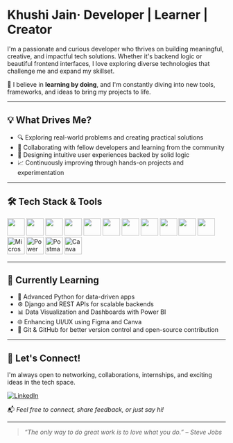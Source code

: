 # Khushi Jain· Developer | Learner | Creator

I'm a passionate and curious developer who thrives on building meaningful, creative, and impactful tech solutions. Whether it's backend logic or beautiful frontend interfaces, I love exploring diverse technologies that challenge me and expand my skillset.

🚀 I believe in **learning by doing**, and I'm constantly diving into new tools, frameworks, and ideas to bring my projects to life.

---

## 💡 What Drives Me?

- 🔍 Exploring real-world problems and creating practical solutions  
- 🤝 Collaborating with fellow developers and learning from the community  
- 🎨 Designing intuitive user experiences backed by solid logic  
- 📈 Continuously improving through hands-on projects and experimentation  

---

## 🛠️ Tech Stack & Tools

<p align="left">
  <a href="https://en.wikipedia.org/wiki/C_(programming_language)" target="_blank"><img src="https://cdn.jsdelivr.net/gh/devicons/devicon/icons/c/c-original.svg" width="40"/></a>
  <a href="https://isocpp.org/" target="_blank"><img src="https://cdn.jsdelivr.net/gh/devicons/devicon/icons/cplusplus/cplusplus-original.svg" width="40"/></a>
  <a href="https://www.python.org/" target="_blank"><img src="https://cdn.jsdelivr.net/gh/devicons/devicon/icons/python/python-original.svg" width="40"/></a>
  <a href="https://www.djangoproject.com/" target="_blank"><img src="https://cdn.jsdelivr.net/gh/devicons/devicon/icons/django/django-plain.svg" width="40"/></a>
  <a href="https://developer.mozilla.org/en-US/docs/Web/HTML" target="_blank"><img src="https://cdn.jsdelivr.net/gh/devicons/devicon/icons/html5/html5-original.svg" width="40"/></a>
  <a href="https://developer.mozilla.org/en-US/docs/Web/CSS" target="_blank"><img src="https://cdn.jsdelivr.net/gh/devicons/devicon/icons/css3/css3-original.svg" width="40"/></a>
  <a href="https://developer.mozilla.org/en-US/docs/Web/JavaScript" target="_blank"><img src="https://cdn.jsdelivr.net/gh/devicons/devicon/icons/javascript/javascript-original.svg" width="40"/></a>
  <a href="https://www.mysql.com/" target="_blank"><img src="https://cdn.jsdelivr.net/gh/devicons/devicon/icons/mysql/mysql-original.svg" width="40"/></a>
  <a href="https://pandas.pydata.org/" target="_blank"><img src="https://cdn.jsdelivr.net/gh/devicons/devicon/icons/pandas/pandas-original.svg" width="40"/></a>
  <a href="https://git-scm.com/" target="_blank"><img src="https://cdn.jsdelivr.net/gh/devicons/devicon/icons/git/git-original.svg" width="40"/></a>
  <a href="https://www.figma.com/" target="_blank"><img src="https://cdn.jsdelivr.net/gh/devicons/devicon/icons/figma/figma-original.svg" width="40"/></a>
  <a href="https://www.microsoft.com/en-us/microsoft-365/excel" target="_blank"><img src="https://img.icons8.com/color/48/000000/microsoft-excel-2019--v1.png" width="40" title="Microsoft Excel"/></a>
  <a href="https://powerbi.microsoft.com/" target="_blank"><img src="https://img.icons8.com/color/48/000000/power-bi.png" width="40" title="Power BI"/></a>
  <a href="https://www.postman.com/" target="_blank"><img src="https://img.icons8.com/external-tal-revivo-color-tal-revivo/48/000000/external-postman-is-the-only-complete-api-development-environment-logo-color-tal-revivo.png" width="40" title="Postman"/></a>
  <a href="https://www.canva.com/" target="_blank"><img src="https://img.icons8.com/color/48/000000/canva.png" width="40" title="Canva"/></a>
</p>

---

## 📌 Currently Learning

- 🐍 Advanced Python for data-driven apps  
- ⚙️ Django and REST APIs for scalable backends  
- 📊 Data Visualization and Dashboards with Power BI  
- 🌐 Enhancing UI/UX using Figma and Canva  
- 🔐 Git & GitHub for better version control and open-source contribution

---

## 🤝 Let's Connect!

I'm always open to networking, collaborations, internships, and exciting ideas in the tech space.

[![LinkedIn](https://img.shields.io/badge/LinkedIn-blue?logo=linkedin&style=for-the-badge)](https://www.linkedin.com/in/khushiijainn?utm_source=share&utm_campaign=share_via&utm_content=profile&utm_medium=android_app)

📬 _Feel free to connect, share feedback, or just say hi!_

---

> _“The only way to do great work is to love what you do.” – Steve Jobs_
